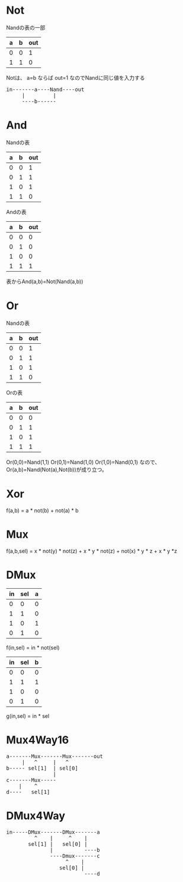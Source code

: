 # Not

Nandの表の一部

| a | b | out |
| ---- | ---- | ---- |
| 0 | 0 | 1 |
| 1 | 1 | 0 |

Notは、 a=b ならば out=1 なのでNandに同じ値を入力する

<pre>
in-------a----Nand----out
     |         |
     ----b------
</pre>

# And
Nandの表

| a | b | out |
| ---- | ---- | ---- |
| 0 | 0 | 1 |
| 0 | 1 | 1 |
| 1 | 0 | 1 |
| 1 | 1 | 0 |

Andの表

| a | b | out |
| ---- | ---- | ---- |
| 0 | 0 | 0 |
| 0 | 1 | 0 |
| 1 | 0 | 0 |
| 1 | 1 | 1 |

表からAnd(a,b)=Not(Nand(a,b))

# Or
Nandの表

| a | b | out |
| ---- | ---- | ---- |
| 0 | 0 | 1 |
| 0 | 1 | 1 |
| 1 | 0 | 1 |
| 1 | 1 | 0 |

Orの表

| a | b | out |
| ---- | ---- | ---- |
| 0 | 0 | 0 |
| 0 | 1 | 1 |
| 1 | 0 | 1 |
| 1 | 1 | 1 |

Or(0,0)=Nand(1,1)
Or(0,1)=Nand(1,0)
Or(1,0)=Nand(0,1)
なので、Or(a,b)=Nand(Not(a),Not(b))が成り立つ。

# Xor

f(a,b) = a * not(b) + not(a) * b

# Mux

f(a,b,sel) = x * not(y) * not(z) + x * y * not(z) + not(x) * y * z + x * y *z 

# DMux

| in | sel | a |
| ---- | ---- | ---- |
| 0 | 0 | 0 |
| 1 | 1 | 0 |
| 1 | 0 | 1 |
| 0 | 1 | 0 |

f(in,sel) = in * not(sel)

| in | sel | b |
| ---- | ---- | ---- |
| 0 | 0 | 0 |
| 1 | 1 | 1 |
| 1 | 0 | 0 |
| 0 | 1 | 0 |

g(in,sel) = in * sel

# Mux4Way16

<pre>
a-------Mux-------Mux-------out
     |   ^     |   ^
b----- sel[1]  | sel[0]
               |
c-------Mux-----
    |    ^
d----   sel[1]
</pre>

# DMux4Way

<pre>
in-----DMux-------DMux-------a
         ^    |     ^    |
       sel[1] |   sel[0] |
              |          ----b
              ----Dmux-------c
                   ^    |
                 sel[0] |
                         ----d
</pre>
